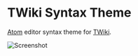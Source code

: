 # TWiki Syntax Theme

[Atom](http://atom.io) editor syntax theme for [TWiki](http://twiki.org).

![Screenshot](http://www.mindforger.com/images/atom-language-twiki-01.png)
